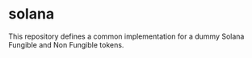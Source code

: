 # solana
This repository defines a common implementation for a dummy Solana Fungible and Non Fungible tokens.
